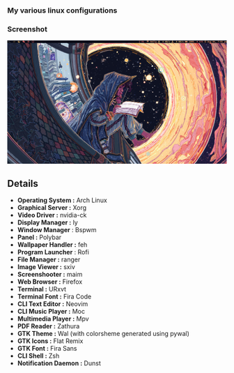 ### My various linux configurations

### Screenshot
![](https://github.com/lll2yu/dotfiles-naavi/raw/master/screenshot.png)

## Details
- **Operating System :** Arch Linux
- **Graphical Server :** Xorg
- **Video Driver :** nvidia-ck
- **Display Manager :** ly
- **Window Manager** : Bspwm
- **Panel :** Polybar
- **Wallpaper Handler :** feh
- **Program Launcher** : Rofi
- **File Manager :** ranger
- **Image Viewer :** sxiv
- **Screenshooter :** maim
- **Web Browser :** Firefox
- **Terminal :** URxvt
- **Terminal Font :** Fira Code
- **CLI Text Editor :** Neovim
- **CLI Music Player :** Moc
- **Multimedia Player :** Mpv
- **PDF Reader :** Zathura
- **GTK Theme :** Wal (with colorsheme generated using pywal)
- **GTK Icons :** Flat Remix
- **GTK Font :** Fira Sans
- **CLI Shell :** Zsh
- **Notification Daemon :** Dunst
